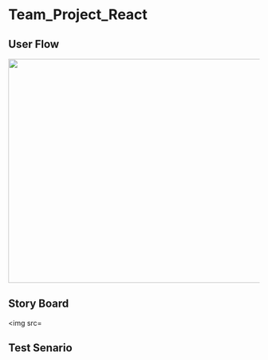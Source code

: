 # Team_Project_React

## User Flow

<img src="https://github.com/jingom368/Team_Project_React/assets/151482642/37e09a07-497a-4072-b3d8-e4589e2c72c4" width="800" height="450">

## Story Board

<img src=

## Test Senario

## 


